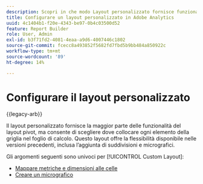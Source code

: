 ```yaml
---
description: Scopri in che modo Layout personalizzato fornisce funzionalità e flessibilità del layout pivot, ad esempio l’aggiunta di suddivisioni e micrografici.
title: Configurare un layout personalizzato in Adobe Analytics
uuid: 4c1404b1-f20e-4343-be97-0b4c03500d52
feature: Report Builder
role: User, Admin
exl-id: b3f71fd2-4081-4eaa-a9d6-4007446c1802
source-git-commit: fcecc8a493852f5682fd7fbd5b9bb484a850922c
workflow-type: tm+mt
source-wordcount: '89'
ht-degree: 14%

---
```


# Configurare il layout personalizzato

{{legacy-arb}}

Il layout personalizzato fornisce la maggior parte delle funzionalità del layout pivot, ma consente di scegliere dove collocare ogni elemento della griglia nel foglio di calcolo. Questo layout offre la flessibilità disponibile nelle versioni precedenti, inclusa l’aggiunta di suddivisioni e micrografici.

Gli argomenti seguenti sono univoci per [!UICONTROL Custom Layout]:

* [Mappare metriche e dimensioni alle celle](/help/analyze/legacy-report-builder/layout/map-metrics-and-dimensions-to-cells.md)
* [Creare un micrografico](/help/analyze/legacy-report-builder/layout/t-create-a-microchart.md)
